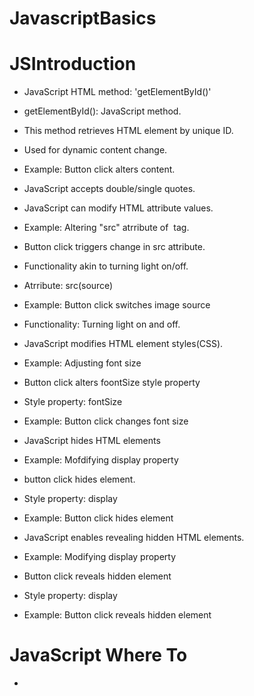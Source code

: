 # JavascriptBasics
# JSIntroduction
- JavaScript HTML method: 'getElementById()'
- getElementById(): JavaScript method.
- This method retrieves HTML element by unique ID.
- Used for dynamic content change.
- Example: Button click alters content.
- JavaScript accepts double/single quotes.

- JavaScript can modify HTML attribute values.
- Example: Altering "src" atrribute of <img> tag.
- Button click triggers change in src attribute.
- Functionality akin to turning light on/off.
- Atrribute: src(source)
- Example: Button click switches image source
- Functionality: Turning light on and off.

- JavaScript modifies HTML  element  styles(CSS).
- Example: Adjusting font size
- Button click alters foontSize style property
- Style property: fontSize
- Example: Button click changes font size

- JavaScript hides HTML elements
- Example: Mofdifying display property
- button click hides element.
- Style property: display
- Example: Button click hides element

- JavaScript enables revealing hidden HTML elements.
- Example: Modifying display property
- Button click reveals hidden element
- Style property: display
- Example: Button click reveals hidden element
  
# JavaScript Where To 
- 
